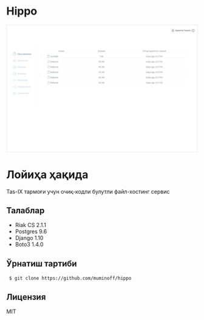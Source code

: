 # Hippo

![screenshot](screenshot.jpg)

# Лойиҳа ҳақида
Tas-IX тармоғи учун очиқ-кодли булутли файл-хостинг сервис

## Талаблар
 * Riak CS 2.1.1
 * Postgres 9.6
 * Django 1.10
 * Boto3 1.4.0

## Ўрнатиш тартиби
```
 $ git clone https://github.com/muminoff/hippo
```

## Лицензия
MIT

